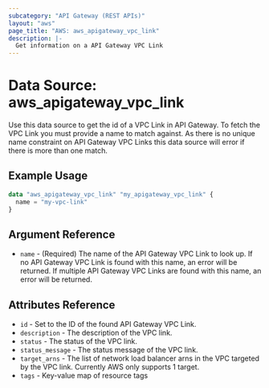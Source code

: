 ```yaml
---
subcategory: "API Gateway (REST APIs)"
layout: "aws"
page_title: "AWS: aws_apigateway_vpc_link"
description: |-
  Get information on a API Gateway VPC Link
---
```


# Data Source: aws_apigateway_vpc_link

Use this data source to get the id of a VPC Link in
API Gateway. To fetch the VPC Link you must provide a name to match against.
As there is no unique name constraint on API Gateway VPC Links this data source will
error if there is more than one match.

## Example Usage

```terraform
data "aws_apigateway_vpc_link" "my_apigateway_vpc_link" {
  name = "my-vpc-link"
}
```

## Argument Reference

* `name` - (Required) The name of the API Gateway VPC Link to look up. If no API Gateway VPC Link is found with this name, an error will be returned.
 If multiple API Gateway VPC Links are found with this name, an error will be returned.

## Attributes Reference

* `id` - Set to the ID of the found API Gateway VPC Link.
* `description` - The description of the VPC link.
* `status` - The status of the VPC link.
* `status_message` - The status message of the VPC link.
* `target_arns` - The list of network load balancer arns in the VPC targeted by the VPC link. Currently AWS only supports 1 target.
* `tags` - Key-value map of resource tags
